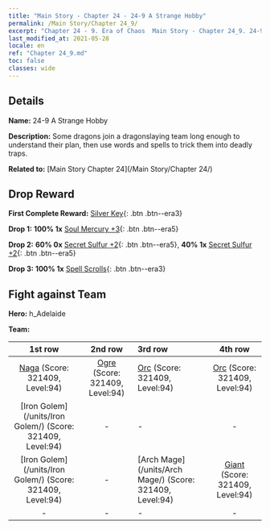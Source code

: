 ```yaml
---
title: "Main Story - Chapter 24 - 24-9 A Strange Hobby"
permalink: /Main Story/Chapter 24_9/
excerpt: "Chapter 24 - 9. Era of Chaos  Main Story - Chapter 24_9. 24-9 A Strange Hobby"
last_modified_at: 2021-05-28
locale: en
ref: "Chapter 24_9.md"
toc: false
classes: wide
---
```


## Details

 **Name:** 24-9 A Strange Hobby

 **Description:** Some dragons join a dragonslaying team long enough to understand their plan, then use words and spells to trick them into deadly traps.

 **Related to:** [Main Story Chapter 24](/Main Story/Chapter 24/)

## Drop Reward

 **First Complete Reward:** [Silver Key](/Items/con_693/){: .btn .btn--era3}

 **Drop 1:** **100% 1x** [Soul Mercury +3](/Items/mat_84/){: .btn .btn--era5}

 **Drop 2:** **60% 0x** [Secret Sulfur +2](/Items/mat_78/){: .btn .btn--era5}, **40% 1x** [Secret Sulfur +2](/Items/mat_78/){: .btn .btn--era5}

 **Drop 3:** **100% 1x** [Spell Scrolls](/Items/con_694/){: .btn .btn--era3}


## Fight against Team
 **Hero:** h_Adelaide

 **Team:**


  | 1st row | 2nd row | 3rd row | 4th row |
  |:----:|:----:|:----|:----:|
  | [Naga](/units/Naga/) (Score: 321409, Level:94)  | [Ogre](/units/Ogre/) (Score: 321409, Level:94)  | [Orc](/units/Orc/) (Score: 321409, Level:94)  | [Orc](/units/Orc/) (Score: 321409, Level:94)  |
  | [Iron Golem](/units/Iron Golem/) (Score: 321409, Level:94)  | - | - | - |
  | [Iron Golem](/units/Iron Golem/) (Score: 321409, Level:94)  | - | [Arch Mage](/units/Arch Mage/) (Score: 321409, Level:94)  | [Giant](/units/Giant/) (Score: 321409, Level:94)  |
  | - | - | - | - |


